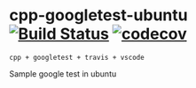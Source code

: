 # cpp-googletest-ubuntu [![Build Status](https://travis-ci.org/amitsaran/cpp-googletest-ubuntu.svg?branch=main)](https://travis-ci.org/amitsaran/cpp-googletest-ubuntu) [![codecov](https://codecov.io/gh/amitsaran/cpp-googletest-ubuntu/branch/main/graph/badge.svg)](https://codecov.io/gh/amitsaran/cpp-googletest-ubuntu)
    cpp + googletest + travis + vscode
Sample google test in ubuntu
